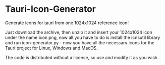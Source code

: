 # Tauri-Icon-Generator
Generate icons for tauri from one 1024x1024 reference icon!

Just download the archive, then unzip it and insert your 1024x1024 icon under the name icon.png, now all you have to do is install the icnsutil library and run icon-generator.py - now you have all the necessary icons for the Tauri project for Linux, Windows and MacOS.

The code is distributed without a license, so use and modify it as you wish.
